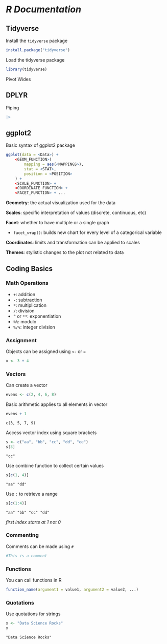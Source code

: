 # ***R Documentation***

## **Tidyverse**

Install the `tidyverse` package
```r
install.package("tidyverse")
```

Load the tidyverse package
```r
library(tidyverse)
```

Pivot Wides

## **DPLYR**

Piping 
```r
|>
```

## **ggplot2**

Basic syntax of ggplot2 package

```r
ggplot(data = <Data>) + 
    <GEOM_FUNCTION>(
        mapping = aes(<MAPPINGS>),
        stat = <STAT>,
        position = <POSITION>
    ) +
    <SCALE_FUNCTION> + 
    <COORDINATE_FUNCTION> +
    <FACET_FUNCTION> + ...
```

**Geometry**: the actual visualization used for the data

**Scales**: specific interpretation of values (discrete, continuous, etc)

**Facet**: whether to have multiple or a single graph
- `facet_wrap()`: builds new chart for every level of a categorical variable

**Coordinates**: limits and transformation can be applied to scales

**Themes**: stylistic changes to the plot not related to data

## **Coding Basics**

### Math Operations

- `+`: addition
- `-`: subtraction
- `*`: multiplication
- `/`: division
- `^` or `**`: exponentiation
- `%%`: modulo
- `%/%`: integer division

### Assignment

Objects can be assigned using `<-` or `=`
```r
x <- 3 + 4
```

### Vectors

Can create a vector
```r
evens <- c(2, 4, 6, 8)
```

Basic arithmetic applies to all elements in vector

```r
evens + 1
```

```
c(3, 5, 7, 9)
```

Access vector index using square brackets
```r
s <- c("aa", "bb", "cc", "dd", "ee")
s[3]
```
```
"cc"
```

Use combine function to collect certain values
```r
s[c(1, 4)]
```
```
"aa" "dd"
```

Use `:` to retrieve a range
```r
s[c(1:4)]
```
```
"aa" "bb" "cc" "dd"
```

*first index starts at 1 not 0*

### Commenting

Comments can be made using `#`

```r
#This is a comment
```

### Functions

You can call functions in R
```r
function_name(argument1 = value1, argument2 = value2, ...)
```

### Quotations

Use quotations for strings
```r
x <- "Data Science Rocks"
x
```

```
"Data Science Rocks"
```


